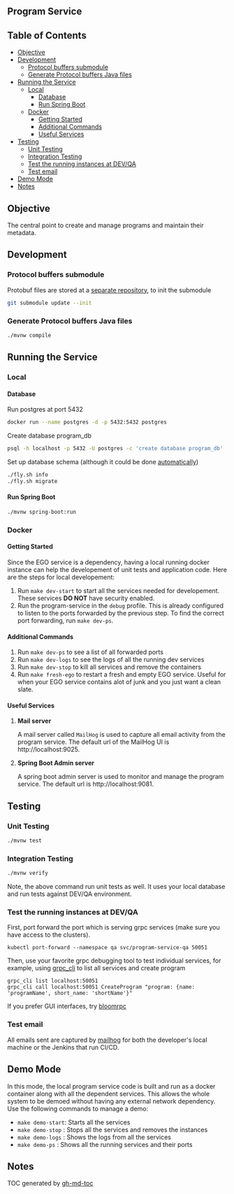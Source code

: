 Program Service
---

## Table of Contents

* [Objective](#objective)
* [Development](#development)
   * [Protocol buffers submodule](#protocol-buffers-submodule)
   * [Generate Protocol buffers Java files](#generate-protocol-buffers-java-files)
* [Running the Service](#running-the-service)
   * [Local](#local)
      * [Database](#database)
      * [Run Spring Boot](#run-spring-boot)
   * [Docker](#docker)
      * [Getting Started](#getting-started)
      * [Additional Commands](#additional-commands)
      * [Useful Services](#useful-services)
* [Testing](#testing)
   * [Unit Testing](#unit-testing)
   * [Integration Testing](#integration-testing)
   * [Test the running instances at DEV/QA](#test-the-running-instances-at-devqa)
   * [Test email](#test-email)
* [Demo Mode](#demo-mode)
* [Notes](#notes)


## Objective 
The central point to create and manage programs and maintain their metadata. 

## Development

### Protocol buffers submodule

Protobuf files are stored at a [separate repository](https://github.com/icgc-argo/argo-proto), to init the submodule

```sh
git submodule update --init
```

### Generate Protocol buffers Java files

```sh
./mvnw compile
```

## Running the Service
### Local
#### Database
Run postgres at port 5432

```sh
docker run --name postgres -d -p 5432:5432 postgres
```

Create database program_db

```sh
psql -h localhost -p 5432 -U postgres -c 'create database program_db'
```

Set up database schema (although it could be done [automatically](https://github.com/spring-projects/spring-boot/blob/v2.1.5.RELEASE/spring-boot-project/spring-boot-autoconfigure/src/main/java/org/springframework/boot/autoconfigure/flyway/FlywayProperties.java))

```sh
./fly.sh info
./fly.sh migrate
```

#### Run Spring Boot
```sh
./mvnw spring-boot:run
```
### Docker
#### Getting Started
Since the EGO service is a dependency, having a local running docker instance can help the developement of unit tests and application code. Here are the steps for local developement:
1. Run `make dev-start` to start all the services needed for developement. These services **DO NOT** have security enabled. 
2. Run the program-service in the `debug` profile. This is already configured to listen to the ports forwarded by the previous step. To find the correct port forwarding, run `make dev-ps`. 

#### Additional Commands
1. Run `make dev-ps` to see a list of all forwarded ports
2. Run `make dev-logs` to see the logs of all the running dev services
3. Run `make dev-stop` to kill all services and remove the containers
4. Run `make fresh-ego` to restart a fresh and empty EGO service. Useful for when your EGO service contains alot of junk and you just want a clean slate.

#### Useful Services
1. **Mail server**

    A mail server called `MailHog` is used to capture all email activity from the program service. The default url of the MailHog UI is http://localhost:9025. 

2. **Spring Boot Admin server**

    A spring boot admin server is used to monitor and manage the program service. The default url is http://localhost:9081.


## Testing

### Unit Testing
```sh
./mvnw test
```

### Integration Testing
```sh
./mvnw verify
```
Note, the above command run unit tests as well. It uses your local database and run tests against DEV/QA environment.

### Test the running instances at DEV/QA
First, port forward the port which is serving grpc services (make sure you have access to the clusters).

```
kubectl port-forward --namespace qa svc/program-service-qa 50051
```

Then, use your favorite grpc debugging tool to test individual services, for example, using [grpc_cli](https://github.com/grpc/grpc/blob/master/doc/command_line_tool.md) to list all services and create program

```
grpc_cli list localhost:50051
grpc_cli call localhost:50051 CreateProgram "program: {name: 'programName', short_name: 'shortName'}"
```

If you prefer GUI interfaces, try [bloomrpc](https://github.com/uw-labs/bloomrpc)

### Test email
All emails sent are captured by [mailhog](https://mailhog.qa.cancercollaboratory.org) for both the developer's local machine or the Jenkins that run CI/CD.


## Demo Mode
In this mode, the local program service code is built and run as a docker container along with all the dependent services. This allows the whole system to be demoed without having any external network dependency. Use the following commands to manage a demo:

- `make demo-start`: Starts all the services
- `make demo-stop` : Stops all the services and removes the instances
- `make demo-logs` : Shows the logs from all the services
- `make demo-ps`   : Shows all the running services and their ports

## Notes
TOC generated by [gh-md-toc](https://github.com/ekalinin/github-markdown-toc)
